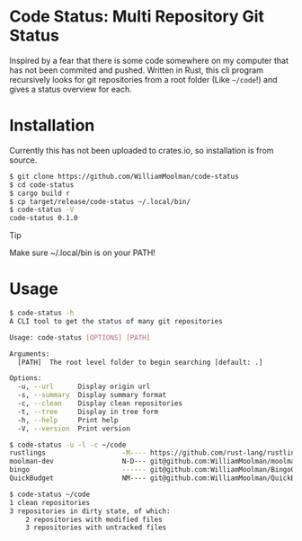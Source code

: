 # Code Status: Multi Repository Git Status
Inspired by a fear that there is some code somewhere on my computer that has not been commited and pushed. Written in Rust, this cli program recursively looks for git repositories from a root folder (Like `~/code`!) and gives a status overview for each.

# Installation
Currently this has not been uploaded to crates.io, so installation is from source.
```sh
$ git clone https://github.com/WilliamMoolman/code-status
$ cd code-status
$ cargo build r
$ cp target/release/code-status ~/.local/bin/
$ code-status -V
code-status 0.1.0
```
> [!TIP]
> Make sure ~/.local/bin is on your PATH!

# Usage
```sh
$ code-status -h                             
A CLI tool to get the status of many git repositories

Usage: code-status [OPTIONS] [PATH]

Arguments:
  [PATH]  The root level folder to begin searching [default: .]

Options:
  -u, --url      Display origin url
  -s, --summary  Display summary format
  -c, --clean    Display clean repositories
  -t, --tree     Display in tree form
  -h, --help     Print help
  -V, --version  Print version

$ code-status -u -l -c ~/code
rustlings                   -M---- https://github.com/rust-lang/rustlings
moolman-dev                 N-D--- git@github.com:WilliamMoolman/moolman-dev.git
bingo                       ------ git@github.com:WilliamMoolman/BingoCards.git
QuickBudget                 NM---- git@github.com:WilliamMoolman/QuickBudget.git

$ code-status ~/code
1 clean repositories
3 repositories in dirty state, of which:
    2 repositories with modified files
    3 repositories with untracked files
```